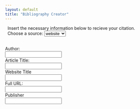 ```yaml
---
layout: default
title: "Bibliography Creator"
---
```

&nbsp; Insert the necessary information below to recieve your citation.
<label for="type"><br>&nbsp; Choose a source:</label>
  <select name="type" id="type">
    <option value="website">website</option>
    <option value="book">book</option>
    <option value="youtube">youtube</option>
    <option value="twitter">twitter</option>
  </select>
  <br><br>
  <div id="websiteInfo">
    <form>
      <label for="websiteAuthor">Author:</label><br>
      <input type="text" id="websiteAuthor" name="websiteAuthor"><br>
      <label for="websiteTitle">Article Title:</label><br>
      <input type="text" id="websiteTitle" name="websiteTitle"><br>
      <label for="websiteName">Website Title</label><br>
      <input type="text" id="websiteName" name="websiteName"><br>
      <label for="websiteURL">Full URL:</label><br>
      <input type="text" id="websiteURL" name="websiteURL"><br>
      <label for="websitePublisher">Publisher</label><br>
      <input type="text" id="websitePublisher" name="websitePublisher"><br>
    </form>
  </div>
  
  
  
  <script>
  $('#type').on('change',function(){
    if($(this).val()==="website"){
  </script>
